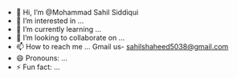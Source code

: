 - 👋 Hi, I’m @Mohammad Sahil Siddiqui
- 👀 I’m interested in ...
- 🌱 I’m currently learning ...
- 💞️ I’m looking to collaborate on ...
- 📫 How to reach me ... Gmail us- sahilshaheed5038@gmail.com
- 😄 Pronouns: ...
- ⚡ Fun fact: ...

<!---
sahil5038/sahil5038 is a ✨ special ✨ repository because its `README.md` (this file) appears on your GitHub profile.
You can click the Preview link to take a look at your changes.
--->
